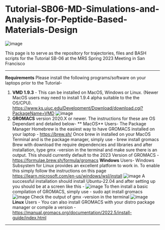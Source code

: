 # Tutorial-SB06-MD-Simulations-and-Analysis-for-Peptide-Based-Materials-Design
![image](https://user-images.githubusercontent.com/130017040/230253089-313bf329-6b32-4906-b016-77a360605fd9.png)

This page is to serve as the repository for trajectories, files and BASH scripts for the Tutorial SB-06 at the MRS Spring 2023 Meeting in San Francisco
_________________________________________________________________________________________________________________________________________________________________________
**Requirements**
Please install the following programs/software on your laptops prior to the Tutorial-
1. **VMD 1.9.3** - This can be installed on MacOS, Windows or Linux. (Newer MacOS users may need to install 1.9.4 alpha suitable to the the OS/CPU). https://www.ks.uiuc.edu/Development/Download/download.cgi?PackageName=VMD
![image](https://user-images.githubusercontent.com/130017040/230256427-bb38ff1e-71b0-4b67-872a-f7c4f793652d.png)
2. **GROMACS** version 2020.X or newer. The instructions for these are OS Dependant and detailed below-
 ** MacOS** Users- 
  The Package Manager Homebrew is the easiest way to have GROMACS installed on your laptop - https://brew.sh/
  Once brew in installed on your MacOS Terminal and is the package manager, simply use - brew install gromacs
  Brew with download the require dependencies and libraries and after installation, type gmx -version in the terminal and make sure there is an output.
  This should currently default to the 2023 Version of GROMACS - https://formulae.brew.sh/formula/gromacs
  **Windows** Users-
  Windows Subsystem for Linux provides an excellent platform to work in. To enable this simply follow the instructions on this page https://learn.microsoft.com/en-us/windows/wsl/install
  ![image](https://user-images.githubusercontent.com/130017040/230258348-7f5078ad-e683-46bb-ba56-cd9f9e271954.png)
A successful installation should install Ubuntu-22.04 and after setting up you should be at a screen like this -
![image](https://user-images.githubusercontent.com/130017040/230258755-5ee96abb-5fa4-4406-9ad9-2ad0b47865b6.png)
To then install a basic compilation of GROMACS, simply use - sudo apt install gromacs
![image](https://user-images.githubusercontent.com/130017040/230259678-4dde0d73-2c60-4283-9b5b-b5bf5d669450.png)
Check the output of gmx -version in the terminal
![image](https://user-images.githubusercontent.com/130017040/230259861-eb45445d-e0f6-448d-91c8-46fbfa0df59b.png)
**Linux** Users - You can also install GROMACS with your distro package manager or compile a version - https://manual.gromacs.org/documentation/2022.5/install-guide/index.html
_________________________________________________________________________________________________________________________________________________________________________

